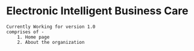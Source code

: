 # Electronic Intelligent Business Care

	Currently Working for version 1.0
	comprises of - 
		1. Home page
		2. About the organization
	